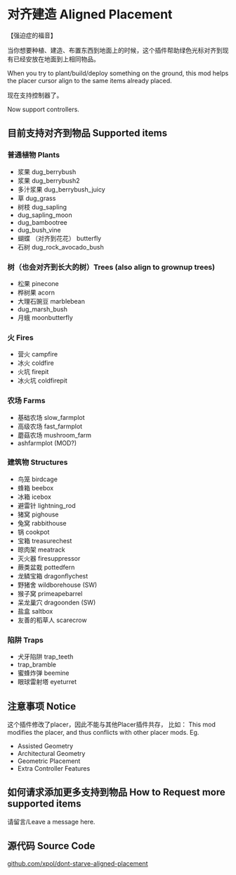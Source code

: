 # 对齐建造 Aligned Placement

【强迫症的福音】

当你想要种植、建造、布置东西到地面上的时候，这个插件帮助绿色光标对齐到现有已经安放在地面到上相同物品。

When you try to plant/build/deploy something on the ground, this mod helps the placer cursor align to the same items already placed.

现在支持控制器了。

Now support controllers.

## 目前支持对齐到物品 Supported items

### 普通植物 Plants

- 浆果 dug_berrybush
- 浆果 dug_berrybush2
- 多汁浆果 dug_berrybush_juicy
- 草 dug_grass
- 树枝 dug_sapling
- dug_sapling_moon
- dug_bambootree
- dug_bush_vine
- 蝴蝶 （对齐到花花） butterfly
- 石树 dug_rock_avocado_bush

### 树（也会对齐到长大的树）Trees (also align to grownup trees)

- 松果 pinecone
- 桦树果 acorn
- 大理石豌豆 marblebean
- dug_marsh_bush
- 月蛾 moonbutterfly

### 火 Fires

- 营火 campfire
- 冰火 coldfire
- 火坑 firepit
- 冰火坑 coldfirepit

### 农场 Farms

- 基础农场 slow_farmplot
- 高级农场 fast_farmplot
- 蘑菇农场 mushroom_farm
- ashfarmplot (MOD?)

### 建筑物 Structures

- 鸟笼 birdcage
- 蜂箱 beebox
- 冰箱 icebox
- 避雷针 lightning_rod
- 猪窝 pighouse
- 兔窝 rabbithouse
- 锅 cookpot
- 宝箱 treasurechest
- 晾肉架 meatrack
- 灭火器 firesuppressor
- 蕨类盆栽 pottedfern
- 龙鳞宝箱 dragonflychest
- 野猪舍 wildborehouse (SW)
- 猴子窝 primeapebarrel
- 呆龙巢穴 dragoonden (SW)
- 盐盒 saltbox
- 友善的稻草人 scarecrow

### 陷阱 Traps

- 犬牙陷阱 trap_teeth
- trap_bramble
- 蜜蜂炸弹 beemine
- 眼球雷射塔 eyeturret


## 注意事项 Notice

这个插件修改了placer，因此不能与其他Placer插件共存， 比如：
This mod modifies the placer, and thus conflicts with other placer mods. Eg.

- Assisted Geometry
- Architectural Geometry
- Geometric Placement
- Extra Controller Features

## 如何请求添加更多支持到物品 How to Request more supported items

请留言/Leave a message here.

## 源代码 Source Code

[github.com/xpol/dont-starve-aligned-placement](https://github.com/xpol/dont-starve-aligned-placement)
